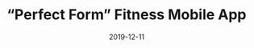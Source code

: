 ---
title: “Perfect Form” Fitness Mobile App 
summary: a mobile application which provides instant, actionable feedback on squat technique with video input.
date: 2019-12-11
tags:
  - post
  - tech
  - software
  - agtech
  - freshman
---